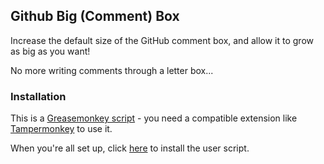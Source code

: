 ## Github Big (Comment) Box

Increase the default size of the GitHub comment box, and allow it to grow as big
as you want!

No more writing comments through a letter box...

### Installation

This is a [Greasemonkey script] - you need a compatible extension like
[Tampermonkey] to use it.

When you're all set up, click [here][script] to install the user script.

[Greasemonkey script]: https://en.wikipedia.org/wiki/Greasemonkey
[Tampermonkey]: https://www.tampermonkey.net/
[script]: https://github.com/domodwyer/github-bigbox/raw/master/github-big-box.user.js